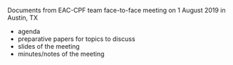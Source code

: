 Documents from EAC-CPF team face-to-face meeting on 1 August 2019 in Austin, TX

* agenda
* preparative papers for topics to discuss
* slides of the meeting
* minutes/notes of the meeting
